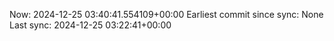 Now: 2024-12-25 03:40:41.554109+00:00 Earliest commit since sync: None Last sync: 2024-12-25 03:22:41+00:00
